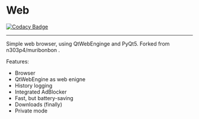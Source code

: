 # Web

[![Codacy Badge](https://api.codacy.com/project/badge/Grade/e99af1f1604f4e8ab9442945a6eebabf)](https://app.codacy.com/app/jonasjaguar/Web?utm_source=github.com&utm_medium=referral&utm_content=jonasjaguar/Web&utm_campaign=Badge_Grade_Settings)

-----
Simple web browser, using QtWebEnginge and PyQt5. Forked from n303p4/muribonbon .

Features:
  
* Browser  
* QtWebEngine as web enigne  
* History logging  
* Integrated AdBlocker  
* Fast, but battery-saving  
* Downloads (finally)  
* Private mode  
